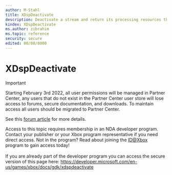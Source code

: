 ```yaml
---
author: M-Stahl
title: XDspDeactivate
description: Deactivate a stream and return its processing resources that were acquired in [XDspActivate (NDA topic)](xdspactivate.md) to the pool.
kindex: XDspDeactivate
ms.author: zibrahim
ms.topic: reference
security: secure
edited: 00/00/0000
---
```


# XDspDeactivate
> [!IMPORTANT]
> Starting February 3rd 2022, all user permissions will be managed in Partner Center, any users that do not exist in the Partner Center user store will lose access to forums, secure documentation, and downloads. To maintain access all users should be migrated to Partner Center. <p></p>See this <a href="https://forums.xboxlive.com/articles/132187/breaking-change-user-access-for-forums-secure-docu.html">forum article</a> for more details.  

 Access to this topic requires membership in an NDA developer program. Contact your publisher or your Xbox program representative if you need direct access. Not in the program? Read about joining the <a href="https://www.xbox.com/Developers/id">ID@Xbox</a> program to gain access today!  <br/><br/>If you are already part of the developer program you can access the secure version of this page here: <a target="_blank" href="https://developer.microsoft.com/en-us/games/xbox/docs/gdk/xdspdeactivate">https://developer.microsoft.com/en-us/games/xbox/docs/gdk/xdspdeactivate</a>